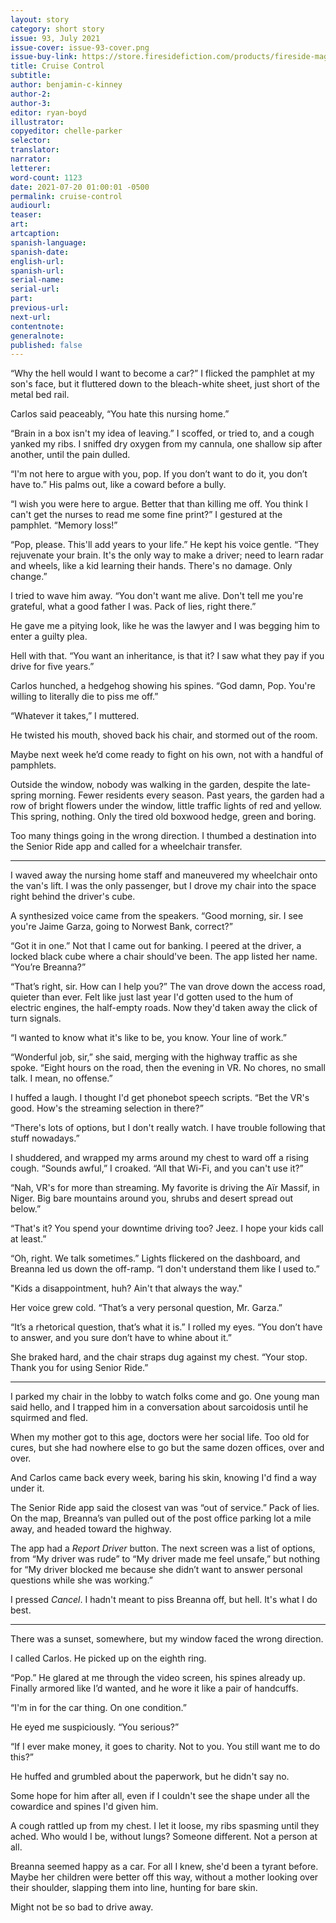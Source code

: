 ```yaml
---
layout: story
category: short story
issue: 93, July 2021
issue-cover: issue-93-cover.png
issue-buy-link: https://store.firesidefiction.com/products/fireside-magazine-issue-93-july-2021
title: Cruise Control
subtitle:
author: benjamin-c-kinney
author-2:
author-3:
editor: ryan-boyd
illustrator:
copyeditor: chelle-parker
selector:
translator:
narrator:
letterer:
word-count: 1123
date: 2021-07-20 01:00:01 -0500
permalink: cruise-control
audiourl:
teaser:
art:
artcaption:
spanish-language:
spanish-date:
english-url:
spanish-url:
serial-name:
serial-url:
part:
previous-url:
next-url:
contentnote:
generalnote:
published: false
---
```

“Why the hell would I want to become a car?” I flicked the pamphlet at my son's face, but it fluttered down to the bleach-white sheet, just short of the metal bed rail.

Carlos said peaceably, “You hate this nursing home.”

“Brain in a box isn't my idea of leaving.” I scoffed, or tried to, and a cough yanked my ribs. I sniffed dry oxygen from my cannula, one shallow sip after another, until the pain dulled.

“I'm not here to argue with you, pop. If you don’t want to do it, you don’t have to.” His palms out, like a coward before a bully.

“I wish you were here to argue. Better that than killing me off. You think I can't get the nurses to read me some fine print?” I gestured at the pamphlet. “Memory loss!”

“Pop, please. This'll add years to your life.” He kept his voice gentle. “They rejuvenate your brain. It's the only way to make a driver; need to learn radar and wheels, like a kid learning their hands. There's no damage. Only change.”

I tried to wave him away. “You don't want me alive. Don't tell me you're grateful, what a good father I was. Pack of lies, right there.”

He gave me a pitying look, like he was the lawyer and I was begging him to enter a guilty plea.

Hell with that. “You want an inheritance, is that it? I saw what they pay if you drive for five years.”

Carlos hunched, a hedgehog showing his spines. “God damn, Pop. You're willing to literally die to piss me off.”

“Whatever it takes,” I muttered.

He twisted his mouth, shoved back his chair, and stormed out of the room.

Maybe next week he’d come ready to fight on his own, not with a handful of pamphlets.

Outside the window, nobody was walking in the garden, despite the late-spring morning. Fewer residents every season. Past years, the garden had a row of bright flowers under the window, little traffic lights of red and yellow. This spring, nothing. Only the tired old boxwood hedge, green and boring.

Too many things going in the wrong direction. I thumbed a destination into the Senior Ride app and called for a wheelchair transfer.

----

I waved away the nursing home staff and maneuvered my wheelchair onto the van's lift. I was the only passenger, but I drove my chair into the space right behind the driver's cube.

A synthesized voice came from the speakers. “Good morning, sir. I see you're Jaime Garza, going to Norwest Bank, correct?”

“Got it in one.” Not that I came out for banking. I peered at the driver, a locked black cube where a chair should've been. The app listed her name. “You’re Breanna?”

“That’s right, sir. How can I help you?” The van drove down the access road, quieter than ever. Felt like just last year I'd gotten used to the hum of electric engines, the half-empty roads. Now they'd taken away the click of turn signals.

“I wanted to know what it's like to be, you know. Your line of work.”

“Wonderful job, sir,” she said, merging with the highway traffic as she spoke. “Eight hours on the road, then the evening in VR. No chores, no small talk. I mean, no offense.”

I huffed a laugh. I thought I'd get phonebot speech scripts. “Bet the VR's good. How's the streaming selection in there?”

“There's lots of options, but I don't really watch. I have trouble following that stuff nowadays.”

I shuddered, and wrapped my arms around my chest to ward off a rising cough. “Sounds awful,” I croaked. “All that Wi-Fi, and you can't use it?”

“Nah, VR's for more than streaming. My favorite is driving the Aïr Massif, in Niger. Big bare mountains around you, shrubs and desert spread out below.”

“That's it? You spend your downtime driving too? Jeez. I hope your kids call at least.”

“Oh, right. We talk sometimes.” Lights flickered on the dashboard, and Breanna led us down the off-ramp. “I don't understand them like I used to.”

"Kids a disappointment, huh? Ain't that always the way."

Her voice grew cold. “That’s a very personal question, Mr. Garza.”

“It’s a rhetorical question, that’s what it is.” I rolled my eyes. “You don’t have to answer, and you sure don’t have to whine about it.”

She braked hard, and the chair straps dug against my chest. “Your stop. Thank you for using Senior Ride.”

----

I parked my chair in the lobby to watch folks come and go. One young man said hello, and I trapped him in a conversation about sarcoidosis until he squirmed and fled.

When my mother got to this age, doctors were her social life. Too old for cures, but she had nowhere else to go but the same dozen offices, over and over.

And Carlos came back every week, baring his skin, knowing I'd find a way under it.

The Senior Ride app said the closest van was “out of service.” Pack of lies. On the map, Breanna’s van pulled out of the post office parking lot a mile away, and headed toward the highway.

The app had a _Report Driver_ button. The next screen was a list of options, from “My driver was rude” to “My driver made me feel unsafe,” but nothing for “My driver blocked me because she didn’t want to answer personal questions while she was working.”

I pressed _Cancel_. I hadn't meant to piss Breanna off, but hell. It's what I do best.

----

There was a sunset, somewhere, but my window faced the wrong direction.

I called Carlos. He picked up on the eighth ring.

“Pop.” He glared at me through the video screen, his spines already up. Finally armored like I’d wanted, and he wore it like a pair of handcuffs.

“I'm in for the car thing. On one condition.”

He eyed me suspiciously. “You serious?”

“If I ever make money, it goes to charity. Not to you. You still want me to do this?”

He huffed and grumbled about the paperwork, but he didn't say no.

Some hope for him after all, even if I couldn't see the shape under all the cowardice and spines I'd given him.

A cough rattled up from my chest. I let it loose, my ribs spasming until they ached. Who would I be, without lungs? Someone different. Not a person at all.

Breanna seemed happy as a car. For all I knew, she'd been a tyrant before. Maybe her children were better off this way, without a mother looking over their shoulder, slapping them into line, hunting for bare skin.

Might not be so bad to drive away.
